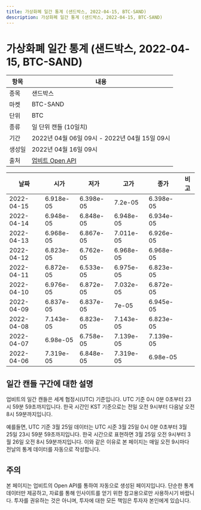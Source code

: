 ```yaml
---
title: 가상화폐 일간 통계 (샌드박스, 2022-04-15, BTC-SAND)
description: 가상화폐 일간 통계 (샌드박스, 2022-04-15, BTC-SAND)
---
```



가상화폐 일간 통계 (샌드박스, 2022-04-15, BTC-SAND)
===

|항목|내용|
|--|--|
|종목|샌드박스|
|마켓|BTC-SAND|
|단위|BTC|
|종류|일 단위 캔들 (10일치)|
|기간|2022년 04월 06일 09시 - 2022년 04월 15일 09시|
|생성일|2022년 04월 16일 09시|
|출처|[업비트 Open API](https://docs.upbit.com)|


|날짜|시가|저가|고가|종가|비고|
|--|--|--|--|--|--|
|2022-04-15|6.918e-05|6.398e-05|7.2e-05|6.398e-05|    |
|2022-04-14|6.948e-05|6.848e-05|6.948e-05|6.934e-05|    |
|2022-04-13|6.968e-05|6.867e-05|7.011e-05|6.926e-05|    |
|2022-04-12|6.823e-05|6.762e-05|6.968e-05|6.968e-05|    |
|2022-04-11|6.872e-05|6.533e-05|6.975e-05|6.823e-05|    |
|2022-04-10|6.976e-05|6.872e-05|7.032e-05|6.872e-05|    |
|2022-04-09|6.837e-05|6.837e-05|7e-05|6.945e-05|    |
|2022-04-08|7.143e-05|6.823e-05|7.143e-05|6.823e-05|    |
|2022-04-07|6.98e-05|6.758e-05|7.139e-05|7.139e-05|    |
|2022-04-06|7.319e-05|6.848e-05|7.319e-05|6.98e-05|    |


일간 캔들 구간에 대한 설명
---


업비트의 일간 캔들은 세계 협정시(UTC) 기준입니다. 
UTC 기준 0시 0분 0초부터 23시 59분 59초까지입니다. 
한국 시간인 KST 기준으로는 전일 오전 9시부터 다음날 오전 8시 59분까지입니다. 


예를들면, UTC 기준 3월 25일 데이터는 UTC 시준 3월 25일 0시 0분 0초부터 3월 25일 23시 59분 59초까지입니다. 
한국 시간으로 표현하면 3월 25일 오전 9시부터 3월 26일 오전 8시 59분까지입니다. 
이와 같은 이유로 본 페이지는 매일 오전 9시마다 전날의 통계 데이터를 자동으로 작성합니다. 


주의
---


본 페이지는 업비트의 Open API를 통하여 자동으로 생성된 페이지입니다. 
단순한 통계 데이터만 제공하고, 자료를 통해 인사이트를 얻기 위한 참고용으로만 사용하시기 바랍니다. 
투자를 권유하는 것은 아니며, 투자에 대한 모든 책임은 투자자 본인에게 있습니다. 
